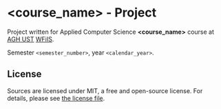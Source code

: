# <course_name> - Project

Project written for Applied Computer Science **<course_name>** course at [AGH UST](https://www.agh.edu.pl/en) [WFiIS](https://www.fis.agh.edu.pl/en/).

Semester `<semester_number>`, year `<calendar_year>`.

## License

Sources are licensed under MIT, a free and open-source license. For details, please see [the license file](LICENSE.md).
